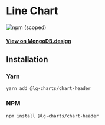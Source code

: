 # Line Chart

![npm (scoped)](https://img.shields.io/npm/v/@lg-charts/chart-header.svg)

#### [View on MongoDB.design](https://www.mongodb.design/component/chart-header/example/)

## Installation

### Yarn

```shell
yarn add @lg-charts/chart-header
```

### NPM

```shell
npm install @lg-charts/chart-header
```

